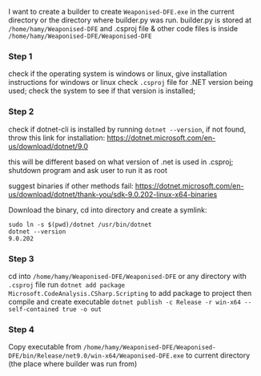 I want to create a builder to create `Weaponised-DFE.exe` in the current directory or the directory where builder.py was run.
builder.py is stored at `/home/hamy/Weaponised-DFE` and .csproj file & other code files is inside `/home/hamy/Weaponised-DFE/Weaponised-DFE`


### Step 1
check if the operating system is windows or linux, give installation instructions for windows or linux 
check `.csproj` file for .NET version being used; check the system to see if that version is installed;

### Step 2
check if dotnet-cli is installed by running `dotnet --version`, if not found, throw this link for installation:
https://dotnet.microsoft.com/en-us/download/dotnet/9.0

this will be different based on what version of .net is used in .csproj; shutdown program and ask user to run it as root 

suggest binaries if other methods fail:
https://dotnet.microsoft.com/en-us/download/dotnet/thank-you/sdk-9.0.202-linux-x64-binaries

Download the binary, cd into directory and create a symlink:
```
sudo ln -s $(pwd)/dotnet /usr/bin/dotnet
dotnet --version
9.0.202
```

### Step 3
cd into `/home/hamy/Weaponised-DFE/Weaponised-DFE` or any directory with `.csproj` file 
run `dotnet add package Microsoft.CodeAnalysis.CSharp.Scripting` to add package to project
then compile and create executable `dotnet publish -c Release -r win-x64 --self-contained true -o out`


### Step 4
Copy executable from `/home/hamy/Weaponised-DFE/Weaponised-DFE/bin/Release/net9.0/win-x64/Weaponised-DFE.exe` to current directory (the place where builder was run from)








